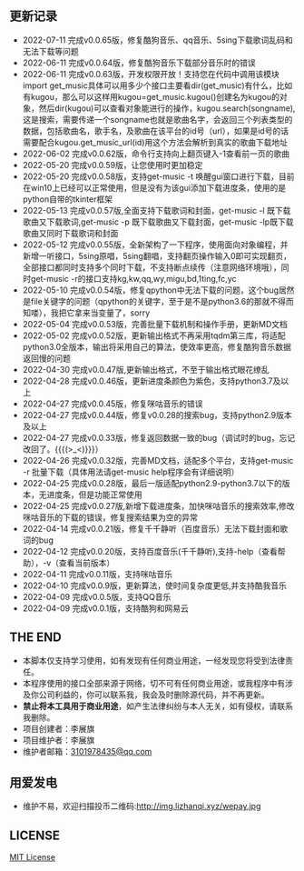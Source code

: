 ## 更新记录
- 2022-07-11 完成v0.0.65版，修复酷狗音乐、qq音乐、5sing下载歌词乱码和无法下载等问题
- 2022-06-11 完成v0.0.64版，修复酷狗音乐下载部分音乐时的错误
- 2022-06-11 完成v0.0.63版，开发权限开放！支持您在代码中调用该模块import get_music具体可以用多少个接口主要看dir(get_music)有什么，比如有kugou，那么可以这样用kugou=get_music.kugou()创建名为kugou的对象，然后dir(kugou)可以查看对象能进行的操作，kugou.search(songname),这是搜索，需要传递一个songname也就是歌曲名字，会返回三个列表类型的数据，包括歌曲名，歌手名，及歌曲在该平台的id号（url），如果是id号的话需要配合kugou.get_music_url(id)用这个方法会解析到真实的歌曲下载地址
- 2022-06-02 完成v0.0.62版，命令行支持向上翻页键入-1查看前一页的歌曲
- 2022-05-20 完成v0.0.59版，让您使用时更加稳定
- 2022-05-20 完成v0.0.58版，支持get-music -t 唤醒gui窗口进行下载，目前在win10上已经可以正常使用，但是没有为该gui添加下载进度条，使用的是python自带的tkinter框架
- 2022-05-13 完成v0.0.57版,全面支持下载歌词和封面，get-music -l 既下载歌曲又下载歌词,get-music -p 既下载歌曲又下载封面，get-music -lp既下载歌曲又同时下载歌词和封面
- 2022-05-12 完成v0.0.55版，全新架构了一下程序，使用面向对象编程，并新增一听接口，5sing原唱，5sing翻唱，支持翻页操作输入0即可实现翻页，全部接口都同时支持多个同时下载，不支持断点续传（注意网络环境哦），同时get-music -r的接口支持kg,kw,qq,wy,migu,bd,1ting,fc,yc
- 2022-05-10 完成v0.0.54版，修复qpython中无法下载的问题，这个bug居然是file关键字的问题（qpython的关键字，至于是不是python3.6的那就不得而知喽），我把它拿来当变量了，sorry
- 2022-05-04 完成v0.0.53版，完善批量下载机制和操作手册，更新MD文档
- 2022-05-02 完成v0.0.52版，更新输出格式不再采用tqdm第三库，将适配python3.0全版本，输出将采用自己的算法，使效率更高，修复酷狗音乐数据返回慢的问题
- 2022-04-30 完成v0.0.47版,更新输出格式，不至于输出格式眼花缭乱
- 2022-04-28 完成v0.0.46版，更新进度条颜色为紫色，支持python3.7及以上
- 2022-04-27 完成v0.0.45版，修复咪咕音乐的错误
- 2022-04-27 完成v0.0.44版，修复v0.0.28的搜索bug，支持python2.9版本及以上
- 2022-04-27 完成v0.0.33版，修复返回数据一致的bug（调试时的bug，忘记改回了。{{{(>_<)}}}）
- 2022-04-26 完成v0.0.32版，完善MD文档，适配多个平台，支持get-music -r 批量下载（具体用法请get-music help程序会有详细说明）
- 2022-04-25 完成v0.0.28版，最后一版适配python2.9-python3.7以下的版本，无进度条，但是功能正常使用
- 2022-04-25 完成v0.0.27版,新增下载进度条，加快咪咕音乐的搜索效率,修改咪咕音乐的下载的错误，修复搜索结果为空的异常
- 2022-04-14 完成v0.0.21版，修复千千静听（百度音乐）无法下载封面和歌词的bug
- 2022-04-12 完成v0.0.20版，支持百度音乐(千千静听),支持-help（查看帮助），-v（查看当前版本）
- 2022-04-11 完成v0.0.11版，支持咪咕音乐
- 2022-04-10 完成v0.0.9版，更新算法，使时间复杂度更低,并支持酷我音乐
- 2022-04-09 完成v0.0.5版，支持QQ音乐
- 2022-04-09 完成v0.0.1版，支持酷狗和网易云

## THE END
- 本脚本仅支持学习使用，如有发现有任何商业用途，一经发现您将受到法律责任。
- 本程序使用的接口全部来源于网络，切不可有任何商业用途，或我程序中有涉及你公司利益的，你可以联系我，我会及时删除源代码，并不再更新。
- **禁止将本工具用于商业用途**，如产生法律纠纷与本人无关，如有侵权，请联系我删除。
- 项目创建者：李展旗
- 项目维护者：李展旗
- 维护者邮箱：3101978435@qq.com

## 用爱发电
- 维护不易，欢迎扫描投币二维码:<http://img.lizhanqi.xyz/wepay.jpg>

## LICENSE

[MIT License](https://github.com/lzq-hopego/get-music-lizhanqi/tree/main/LICENSE)


